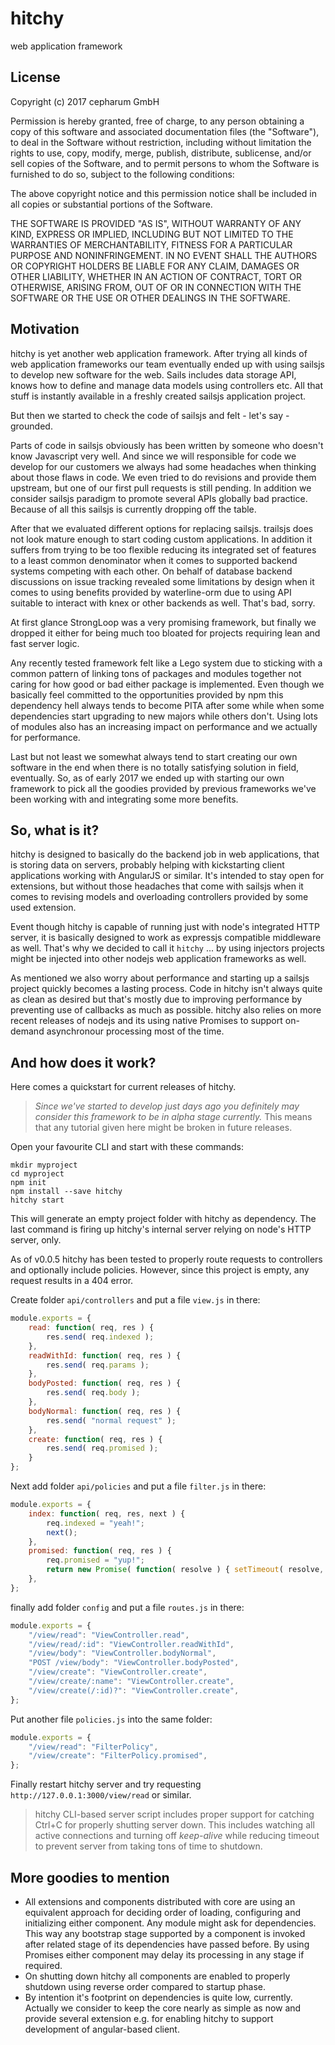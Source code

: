 # hitchy

web application framework

## License

Copyright (c) 2017 cepharum GmbH

Permission is hereby granted, free of charge, to any person obtaining a copy
of this software and associated documentation files (the "Software"), to deal
in the Software without restriction, including without limitation the rights
to use, copy, modify, merge, publish, distribute, sublicense, and/or sell
copies of the Software, and to permit persons to whom the Software is
furnished to do so, subject to the following conditions:

The above copyright notice and this permission notice shall be included in all
copies or substantial portions of the Software.

THE SOFTWARE IS PROVIDED "AS IS", WITHOUT WARRANTY OF ANY KIND, EXPRESS OR
IMPLIED, INCLUDING BUT NOT LIMITED TO THE WARRANTIES OF MERCHANTABILITY,
FITNESS FOR A PARTICULAR PURPOSE AND NONINFRINGEMENT. IN NO EVENT SHALL THE
AUTHORS OR COPYRIGHT HOLDERS BE LIABLE FOR ANY CLAIM, DAMAGES OR OTHER
LIABILITY, WHETHER IN AN ACTION OF CONTRACT, TORT OR OTHERWISE, ARISING FROM,
OUT OF OR IN CONNECTION WITH THE SOFTWARE OR THE USE OR OTHER DEALINGS IN THE
SOFTWARE.

## Motivation

hitchy is yet another web application framework. After trying all kinds of web
application frameworks our team eventually ended up with using sailsjs to 
develop new software for the web. Sails includes data storage API, knows how to
define and manage data models using controllers etc. All that stuff is instantly
available in a freshly created sailsjs application project.

But then we started to check the code of sailsjs and felt - let's say - grounded.

Parts of code in sailsjs obviously has been written by someone who doesn't know
Javascript very well. And since we will responsible for code we develop for our
customers we always had some headaches when thinking about those flaws in code.
We even tried to do revisions and provide them upstream, but one of our first
pull requests is still pending. In addition we consider sailsjs paradigm to 
promote several APIs globally bad practice. Because of all this sailsjs is
currently dropping off the table.

After that we evaluated different options for replacing sailsjs. trailsjs does
not look mature enough to start coding custom applications. In addition it
suffers from trying to be too flexible reducing its integrated set of features
to a least common denominator when it comes to supported backend systems competing
with each other. On behalf of database backend discussions on issue tracking
revealed some limitations by design when it comes to using benefits provided by
waterline-orm due to using API suitable to interact with knex or other backends
as well. That's bad, sorry.

At first glance StrongLoop was a very promising framework, but finally we dropped
it either for being much too bloated for projects requiring lean and fast server
logic.

Any recently tested framework felt like a Lego system due to sticking with a 
common pattern of linking tons of packages and modules together not caring for
how good or bad either package is implemented. Even though we basically feel 
committed to the opportunities provided by npm this dependency hell always tends 
to become PITA after some while when some dependencies start upgrading to new 
majors while others don't. Using lots of modules also has an increasing impact 
on performance and we actually for performance.

Last but not least we somewhat always tend to start creating our own software in
the end when there is no totally satisfying solution in field, eventually. So, 
as of early 2017 we ended up with starting our own framework to pick all the
goodies provided by previous frameworks we've been working with and integrating
some more benefits.

## So, what is it?

hitchy is designed to basically do the backend job in web applications, that is
storing data on servers, probably helping with kickstarting client applications
working with AngularJS or similar. It's intended to stay open for extensions, 
but without those headaches that come with sailsjs when it comes to revising
models and overloading controllers provided by some used extension.

Event though hitchy is capable of running just with node's integrated HTTP 
server, it is basically designed to work as expressjs compatible middleware as
well. That's why we decided to call it `hitchy` ... by using injectors projects
might be injected into other nodejs web application frameworks as well.

As mentioned we also worry about performance and starting up a sailsjs project
quickly becomes a lasting process. Code in hitchy isn't always quite as clean as
desired but that's mostly due to improving performance by preventing use of 
callbacks as much as possible. hitchy also relies on more recent releases of
nodejs and its using native Promises to support on-demand asynchronour 
processing most of the time.

## And how does it work?

Here comes a quickstart for current releases of hitchy. 

> _Since we've started to develop just days ago you definitely may consider this 
framework to be in alpha stage currently._ This means that any tutorial given 
here might be broken in future releases.

Open your favourite CLI and start with these commands:

```
mkdir myproject
cd myproject
npm init
npm install --save hitchy
hitchy start
```

This will generate an empty project folder with hitchy as dependency. The last
command is firing up hitchy's internal server relying on node's HTTP server,
only.

As of v0.0.5 hitchy has been tested to properly route requests to controllers
and optionally include policies. However, since this project is empty, any 
request results in a 404 error.

Create folder `api/controllers` and put a file `view.js` in there:

```javascript
module.exports = {
	read: function( req, res ) {
		res.send( req.indexed );
	},
	readWithId: function( req, res ) {
		res.send( req.params );
	},
	bodyPosted: function( req, res ) {
		res.send( req.body );
	},
	bodyNormal: function( req, res ) {
		res.send( "normal request" );
	},
	create: function( req, res ) {
		res.send( req.promised );
	}
};
```

Next add folder `api/policies` and put a file `filter.js` in there:

```javascript
module.exports = {
	index: function( req, res, next ) {
		req.indexed = "yeah!";
		next();
	},
	promised: function( req, res ) {
		req.promised = "yup!";
		return new Promise( function( resolve ) { setTimeout( resolve, 1000 ); } );
	},
};
```

finally add folder `config` and put a file `routes.js` in there:

```javascript
module.exports = {
	"/view/read": "ViewController.read",
	"/view/read/:id": "ViewController.readWithId",
	"/view/body": "ViewController.bodyNormal",
	"POST /view/body": "ViewController.bodyPosted",
	"/view/create": "ViewController.create",
	"/view/create/:name": "ViewController.create",
	"/view/create(/:id)?": "ViewController.create",
};
```

Put another file `policies.js` into the same folder:

```javascript
module.exports = {
	"/view/read": "FilterPolicy",
	"/view/create": "FilterPolicy.promised",
};
```

Finally restart hitchy server and try requesting `http://127.0.0.1:3000/view/read`
or similar.

> hitchy CLI-based server script includes proper support for catching Ctrl+C
for properly shutting server down. This includes watching all active connections
and turning off _keep-alive_ while reducing timeout to prevent server from 
taking tons of time to shutdown.

## More goodies to mention

* All extensions and components distributed with core are using an equivalent
approach for deciding order of loading, configuring and initializing either
component. Any module might ask for dependencies. This way any bootstrap stage
supported by a component is invoked after related stage of its dependencies have
passed before. By using Promises either component may delay its processing in 
any stage if required.
* On shutting down hitchy all components are enabled to properly shutdown using 
reverse order compared to startup phase.
* By intention it's footprint on dependencies is quite low, currently. Actually
we consider to keep the core nearly as simple as now and provide several 
extension e.g. for enabling hitchy to support development of angular-based 
client.

